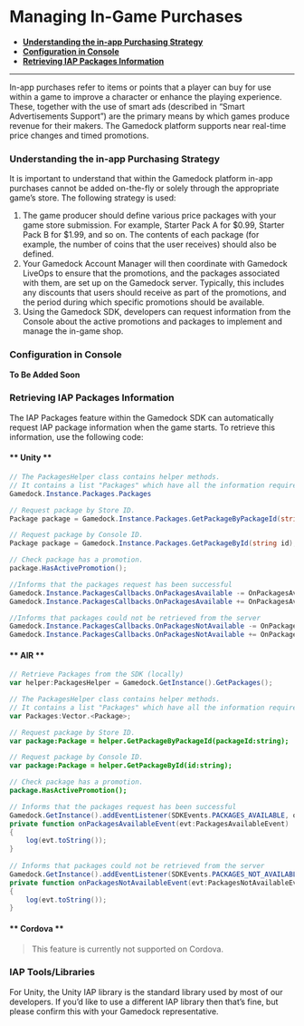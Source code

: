 # Managing In-Game Purchases

* **[Understanding the in-app Purchasing Strategy](#understanding-the-in-app-purchasing-strategy)**
* **[Configuration in Console](#configuration-in-console)**
* **[Retrieving IAP Packages Information](#retrieving-iap-packages-information)**

---

In-app purchases refer to items or points that a player can buy for use within a game to improve a character or enhance the playing experience. These, together with the use of smart ads (described in “Smart Advertisements Support”) are the primary means by which games produce revenue for their makers. The Gamedock platform supports near real-time price changes and timed promotions.

### Understanding the in-app Purchasing Strategy

It is important to understand that within the Gamedock platform in-app purchases cannot be added on-the-fly or solely through the appropriate game’s store. The following strategy is used:

1. The game producer should define various price packages with your game store submission. For example, Starter Pack A for $0.99, Starter Pack B for $1.99, and so on. The contents of each package (for example, the number of coins that the user receives) should also be defined.
1. Your Gamedock Account Manager will then coordinate with Gamedock LiveOps to ensure that the promotions, and the packages associated with them, are set up on the Gamedock server. Typically, this includes any discounts that users should receive as part of the promotions, and the period during which specific promotions should be available.
1. Using the Gamedock SDK, developers can request information from the Console about the active promotions and packages to implement and manage the in-game shop.

### Configuration in Console

**To Be Added Soon**

### Retrieving IAP Packages Information

The IAP Packages feature within the Gamedock SDK can automatically request IAP package information when the game starts. To retrieve this information, use the following code:

<!-- tabs:start -->

#### ** Unity **

~~~csharp
// The PackagesHelper class contains helper methods.
// It contains a list "Packages" which have all the information required.
Gamedock.Instance.Packages.Packages

// Request package by Store ID.
Package package = Gamedock.Instance.Packages.GetPackageByPackageId(string packageId);

// Request package by Console ID.
Package package = Gamedock.Instance.Packages.GetPackageById(string id);

// Check package has a promotion.
package.HasActivePromotion();

//Informs that the packages request has been successful
Gamedock.Instance.PackagesCallbacks.OnPackagesAvailable -= OnPackagesAvailable;
Gamedock.Instance.PackagesCallbacks.OnPackagesAvailable += OnPackagesAvailable;

//Informs that packages could not be retrieved from the server
Gamedock.Instance.PackagesCallbacks.OnPackagesNotAvailable -= OnPackagesNotAvailable;
Gamedock.Instance.PackagesCallbacks.OnPackagesNotAvailable += OnPackagesNotAvailable;
~~~

#### ** AIR **

~~~actionscript
// Retrieve Packages from the SDK (locally)
var helper:PackagesHelper = Gamedock.GetInstance().GetPackages();

// The PackagesHelper class contains helper methods.
// It contains a list "Packages" which have all the information required.
var Packages:Vector.<Package>;

// Request package by Store ID.
var package:Package = helper.GetPackageByPackageId(packageId:string);

// Request package by Console ID.
var package:Package = helper.GetPackageById(id:string);

// Check package has a promotion.
package.HasActivePromotion();

// Informs that the packages request has been successful
Gamedock.GetInstance().addEventListener(SDKEvents.PACKAGES_AVAILABLE, onPackagesAvailableEvent);
private function onPackagesAvailableEvent(evt:PackagesAvailableEvent) : void
{
	log(evt.toString());
}
	
// Informs that packages could not be retrieved from the server
Gamedock.GetInstance().addEventListener(SDKEvents.PACKAGES_NOT_AVAILABLE, onPackagesNotAvailableEvent);
private function onPackagesNotAvailableEvent(evt:PackagesNotAvailableEvent) : void
{
	log(evt.toString());
}
~~~

#### ** Cordova **

> This feature is currently not supported on Cordova.

<!-- tabs:end -->

### IAP Tools/Libraries

For Unity, the Unity IAP library is the standard library used by most of our developers. If you’d like to use a different IAP library then that’s fine, but please confirm this with your Gamedock representative.
